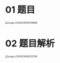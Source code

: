 # 01 题目

<img src="https://cvp.oss-cn-shanghai.aliyuncs.com/picgo/202402181831733.png" alt="image-20240218183149668" style="zoom:50%;" />



# 02 题目解析

<img src="https://cvp.oss-cn-shanghai.aliyuncs.com/picgo/202402181841876.png" alt="image-20240218184125796" style="zoom:50%;" />